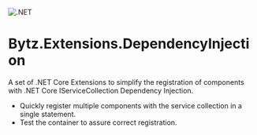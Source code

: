 ![.NET](https://github.com/Scuba-Blue/Bitz.Extensions.DependencyInjection/workflows/.NET/badge.svg)

# Bytz.Extensions.DependencyInjection

A set of .NET Core Extensions to simplify the registration of components with .NET Core IServiceCollection Dependency Injection.

*   Quickly register multiple components with the service collection in a single statement.
*   Test the container to assure correct registration.
